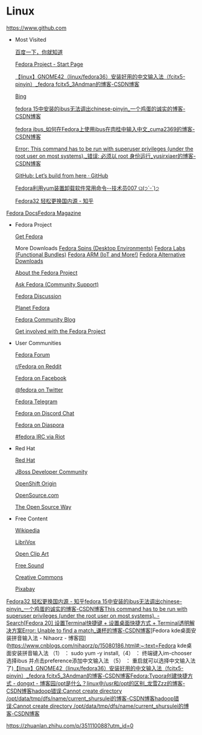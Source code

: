 # Linux

https://www.github.com



- Most Visited

  [百度一下，你就知道](https://www.baidu.com/)

  [Fedora Project - Start Page](https://start.fedoraproject.org/)

  [【linux】GNOME42（linux/fedora36）安装好用的中文输入法（fcitx5-pinyin）_fedora fcitx5_3Andman的博客-CSDN博客](https://blog.csdn.net/weixin_42376016/article/details/125947210)

  [Bing](http://cn.bing.com/)

  [fedora 15中安装的ibus无法调出chinese-pinyin_一个鸡蛋的诚实的博客-CSDN博客](https://blog.csdn.net/lyc_daniel/article/details/12777011)

  [fedora ibus_如何在Fedora上使用ibus在肉桂中输入中文_cuma2369的博客-CSDN博客](https://blog.csdn.net/cuma2369/article/details/107668200)

  [Error: This command has to be run with superuser privileges (under the root user on most systems)._错误: 必须以 root 身份运行_yusirxiaer的博客-CSDN博客](https://blog.csdn.net/yusirxiaer/article/details/122645863)

  [GitHub: Let’s build from here · GitHub](https://github.com/)

  [Fedora利用yum装置卸载软件常用命令--技术员007 ଘ(੭ˊᵕˋ)੭](https://007.gangguana.com/a/a7db55e12edaffd8cc61b019f96491dc.shtml)

  [Fedora32 轻松更换国内源 - 知乎](https://zhuanlan.zhihu.com/p/151425818)

[Fedora Docs](https://docs.fedoraproject.org/)[Fedora Magazine](https://fedoramagazine.org/)

- Fedora Project

  [Get Fedora](https://getfedora.org/)

  More Downloads [Fedora Spins (Desktop Environments)](https://spins.fedoraproject.org/)  [Fedora Labs (Functional Bundles)](https://labs.fedoraproject.org/)  [Fedora ARM (IoT and More!)](https://arm.fedoraproject.org/)  [Fedora Alternative Downloads](https://alt.fedoraproject.org/)

  [About the Fedora Project](https://docs.fedoraproject.org/en-US/project/)

  [Ask Fedora (Community Support)](https://ask.fedoraproject.org/)

  [Fedora Discussion](https://discussion.fedoraproject.org/)

  [Planet Fedora](http://fedoraplanet.org/)

  [Fedora Community Blog](https://communityblog.fedoraproject.org/)

  [Get involved with the Fedora Project](https://whatcanidoforfedora.org/)

- User Communities

  [Fedora Forum](https://forums.fedoraforum.org/)

  [r/Fedora on Reddit](https://www.reddit.com/r/Fedora/)

  [Fedora on Facebook](https://www.facebook.com/TheFedoraProject)

  [@fedora on Twitter](https://twitter.com/fedora)

  [Fedora Telegram](https://telegram.me/fedoranews)

  [Fedora on Discord Chat](https://discordapp.com/invite/fedora)

  [Fedora on Diaspora](https://diasp.org/u/fedora)

  [#fedora IRC via Riot](https://riot.im/app/#/room/#fedora:matrix.org)

- Red Hat

  [Red Hat](https://www.redhat.com/)

  [JBoss Developer Community](https://developer.jboss.org/welcome)

  [OpenShift Origin](https://www.openshift.org/)

  [OpenSource.com](https://opensource.com/)

  [The Open Source Way](https://www.theopensourceway.org/)

- Free Content

  [Wikipedia](https://www.wikipedia.org/)

  [LibriVox](https://librivox.org/)

  [Open Clip Art](https://openclipart.org/)

  [Free Sound](https://www.freesound.org/)

  [Creative Commons](https://creativecommons.org/)

  [Pixabay](https://pixabay.com/)

[Fedora32 轻松更换国内源 - 知乎](https://zhuanlan.zhihu.com/p/151425818)[fedora 15中安装的ibus无法调出chinese-pinyin_一个鸡蛋的诚实的博客-CSDN博客](https://blog.csdn.net/lyc_daniel/article/details/12777011)[This command has to be run with superuser privileges (under the root user on most systems). - Search](http://cn.bing.com/search?q=This+command+has+to+be+run+with+superuser+privileges+(under+the+root+user+on+most+systems).&search=&form=QBLH)[[Fedora 20\] 设置Terminal快捷键 + 设置桌面快捷方式 + Terminal透明解决方案](https://www.bbsmax.com/A/kjdw89vAzN/)[Error: Unable to find a match_谦杯的博客-CSDN博客](https://blog.csdn.net/qq_37960324/article/details/105488789)[Fedora kde桌面安装拼音输入法 - Nihaorz - 博客园](https://www.cnblogs.com/nihaorz/p/15080186.html#:~:text=Fedora kde桌面安装拼音输入法 （1） ： sudo yum -y install,（4） ： 终端键入im-chooser 选择ibus 并点击preference添加中文输入法 （5） ： 重启就可以选择中文输入法了)[【linux】GNOME42（linux/fedora36）安装好用的中文输入法（fcitx5-pinyin）_fedora fcitx5_3Andman的博客-CSDN博客](https://blog.csdn.net/weixin_42376016/article/details/125947210)[Fedora:Typora创建快捷方式 - dongxt - 博客园](https://www.cnblogs.com/dongxt/p/14369936.html)[/opt是什么？linux中/usr和/opt的区别_龙雪Zzz的博客-CSDN博客](https://blog.csdn.net/DragonGirI/article/details/105724792)[hadoop错误:Cannot create directory /opt/data/tmp/dfs/name/current_shursulei的博客-CSDN博客](https://blog.csdn.net/shursulei/article/details/77822685)[hadoop错误:Cannot create directory /opt/data/tmp/dfs/name/current_shursulei的博客-CSDN博客](https://blog.csdn.net/shursulei/article/details/77822685?fps=1&locationNum=1)

https://zhuanlan.zhihu.com/p/351110088?utm_id=0
